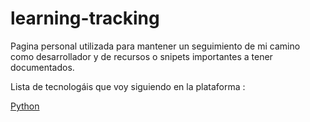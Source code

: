 # learning-tracking






Pagina personal utilizada para mantener un seguimiento de mi camino como desarrollador y de recursos o snipets importantes a tener documentados.






Lista de tecnologáis que voy siguiendo en la plataforma : 



[Python](https://github.com/EdwinpistonC/learning-tracking/issues/2)
